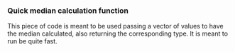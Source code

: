 ### Quick median calculation function

This piece of code is meant to be used passing a vector of values
to have the median calculated, also returning the corresponding type.
It is meant to run be quite fast.
